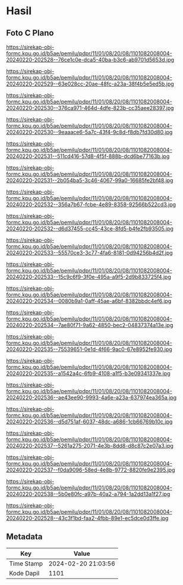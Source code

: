 # Hasil

## Foto C Plano

https://sirekap-obj-formc.kpu.go.id/b5ae/pemilu/pdpr/11/01/08/20/08/1101082008004-20240220-202528--76ce1c0e-dca5-40ba-b3c6-ab9701d5653d.jpg

https://sirekap-obj-formc.kpu.go.id/b5ae/pemilu/pdpr/11/01/08/20/08/1101082008004-20240220-202529--63e028cc-20ae-48fc-a23a-38f4b5e5ed5b.jpg

https://sirekap-obj-formc.kpu.go.id/b5ae/pemilu/pdpr/11/01/08/20/08/1101082008004-20240220-202530--376ca971-464d-4dfe-823b-cc35aee28397.jpg

https://sirekap-obj-formc.kpu.go.id/b5ae/pemilu/pdpr/11/01/08/20/08/1101082008004-20240220-202530--9eaaace6-5a7c-43f4-9c8d-f8db7fd30d80.jpg

https://sirekap-obj-formc.kpu.go.id/b5ae/pemilu/pdpr/11/01/08/20/08/1101082008004-20240220-202531--511cd416-57d8-4f5f-888b-dcd6be77163b.jpg

https://sirekap-obj-formc.kpu.go.id/b5ae/pemilu/pdpr/11/01/08/20/08/1101082008004-20240220-202531--2b054ba5-3c46-4067-99a0-16685fe2bf48.jpg

https://sirekap-obj-formc.kpu.go.id/b5ae/pemilu/pdpr/11/01/08/20/08/1101082008004-20240220-202532--356a7b67-fcbe-4e89-8358-92566b522cd3.jpg

https://sirekap-obj-formc.kpu.go.id/b5ae/pemilu/pdpr/11/01/08/20/08/1101082008004-20240220-202532--d6d37455-cc45-43ce-8fd5-b4fe2fb93505.jpg

https://sirekap-obj-formc.kpu.go.id/b5ae/pemilu/pdpr/11/01/08/20/08/1101082008004-20240220-202533--55570ce3-3c77-4fa6-8181-0d94256b4d2f.jpg

https://sirekap-obj-formc.kpu.go.id/b5ae/pemilu/pdpr/11/01/08/20/08/1101082008004-20240220-202533--15c9c6f9-3f0e-495a-a9f5-2d9b833725f4.jpg

https://sirekap-obj-formc.kpu.go.id/b5ae/pemilu/pdpr/11/01/08/20/08/1101082008004-20240220-202534--0080b9a1-0aff-45ae-a6bf-8382bbdc4ef6.jpg

https://sirekap-obj-formc.kpu.go.id/b5ae/pemilu/pdpr/11/01/08/20/08/1101082008004-20240220-202534--7ae80f71-9a62-4850-bec2-04837374a13e.jpg

https://sirekap-obj-formc.kpu.go.id/b5ae/pemilu/pdpr/11/01/08/20/08/1101082008004-20240220-202535--75539651-0e1d-4f66-9ac0-67e8952fe930.jpg

https://sirekap-obj-formc.kpu.go.id/b5ae/pemilu/pdpr/11/01/08/20/08/1101082008004-20240220-202535--a1542a4c-6fb9-4108-a1f5-b3e09341337e.jpg

https://sirekap-obj-formc.kpu.go.id/b5ae/pemilu/pdpr/11/01/08/20/08/1101082008004-20240220-202536--ae43ee90-9993-4a6e-a23a-637974ea365a.jpg

https://sirekap-obj-formc.kpu.go.id/b5ae/pemilu/pdpr/11/01/08/20/08/1101082008004-20240220-202536--d5d751af-6037-48dc-a686-1cb66769b10c.jpg

https://sirekap-obj-formc.kpu.go.id/b5ae/pemilu/pdpr/11/01/08/20/08/1101082008004-20240220-202537--5261a275-2071-4e3b-8dd8-d8c87c2e07a3.jpg

https://sirekap-obj-formc.kpu.go.id/b5ae/pemilu/pdpr/11/01/08/20/08/1101082008004-20240220-202537--f0da9096-58ed-4e8b-9772-8820fe9e2395.jpg

https://sirekap-obj-formc.kpu.go.id/b5ae/pemilu/pdpr/11/01/08/20/08/1101082008004-20240220-202538--5b0e80fc-a97b-40a2-a794-1a2dd13a1f27.jpg

https://sirekap-obj-formc.kpu.go.id/b5ae/pemilu/pdpr/11/01/08/20/08/1101082008004-20240220-202528--43c3f1bd-faa2-4fbb-89e1-ec5dce0d3ffe.jpg


## Metadata

| Key        | Value               |
| ---------- | ------------------- |
| Time Stamp | 2024-02-20 21:03:56 |
| Kode Dapil | 1101                |



